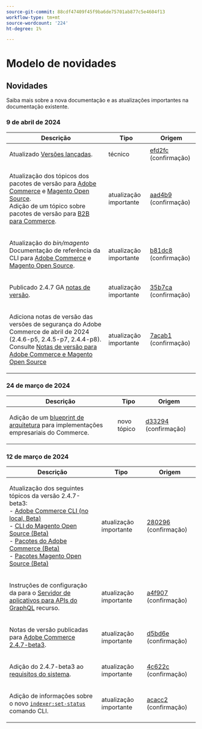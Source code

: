 ```yaml
---
source-git-commit: 88cdf47409f45f9ba6de75701ab877c5e4604f13
workflow-type: tm+mt
source-wordcount: '224'
ht-degree: 1%

---
```

# Modelo de novidades

## Novidades

Saiba mais sobre a nova documentação e as atualizações importantes na documentação existente.

### 9 de abril de 2024

<table style="table-layout:auto;">
  <thead>
    <tr>
      <th>Descrição</th>
      <th>Tipo</th>
      <th>Origem</th>
    </tr>
  </thead>
  <tbody>
    <tr>
      <td><p>Atualizado <a href="https://experienceleague.adobe.com/docs/commerce-operations/release/versions.html">Versões lançadas</a>.</p>
</td>
      <td>técnico</td>
      <td><a href="https://github.com/AdobeDocs/commerce-operations.en/commit/efd2fc4285a5cdc7ee20ead299ee16e54f9bcb83">efd2fc</a> (confirmação)</td>
    </tr>
    <tr>
      <td><p>Atualização dos tópicos dos pacotes de versão para <a href="https://experienceleague.adobe.com/en/docs/commerce-operations/release/packages/adobe-commerce">Adobe Commerce</a> e <a href="https://experienceleague.adobe.com/en/docs/commerce-operations/release/packages/magento-open-source">Magento Open Source</a>.<br /> Adição de um tópico sobre pacotes de versão para <a href="https://experienceleague.adobe.com/en/docs/commerce-operations/release/packages/adobe-commerce-b2b">B2B para Commerce</a>.</p>
</td>
      <td>atualização importante</td>
      <td><a href="https://github.com/AdobeDocs/commerce-operations.en/commit/aad4b904ba95142d1d848f934c9d3702cc37ec16">aad4b9</a> (confirmação)</td>
    </tr>
    <tr>
      <td><p>Atualização do <em>bin/magento</em> Documentação de referência da CLI para <a href="https://experienceleague.adobe.com/en/docs/commerce-operations/reference/commerce-on-premises">Adobe Commerce</a> e <a href="https://experienceleague.adobe.com/en/docs/commerce-operations/reference/magento-open-source">Magento Open Source</a>.</p>
</td>
      <td>atualização importante</td>
      <td><a href="https://github.com/AdobeDocs/commerce-operations.en/commit/b81dc87a261f128cdb572a30ff5538dae2087c49">b81dc8</a> (confirmação)</td>
    </tr>
    <tr>
      <td><p>Publicado 2.4.7 GA <a href="https://experienceleague.adobe.com/en/docs/commerce-operations/release/notes/adobe-commerce/2-4-7">notas de versão</a>.</p>
</td>
      <td>atualização importante</td>
      <td><a href="https://github.com/AdobeDocs/commerce-operations.en/commit/35b7caafbef5ced52ef6e4907e0634dfb2a61e4f">35b7ca</a> (confirmação)</td>
    </tr>
    <tr>
      <td><p>Adiciona notas de versão das versões de segurança do Adobe Commerce de abril de 2024 (2.4.6-p5, 2.4.5-p7, 2.4.4-p8). Consulte <a href="https://experienceleague.adobe.com/docs/commerce-operations/release/notes/overview.html">Notas de versão para Adobe Commerce e Magento Open Source</a></p>
</td>
      <td>atualização importante</td>
      <td><a href="https://github.com/AdobeDocs/commerce-operations.en/commit/7acab1d8d3f7b11cc1387b5558521f282ba0873f">7acab1</a> (confirmação)</td>
    </tr>
  </tbody>
</table><!-- date_group -->

### 24 de março de 2024

<table style="table-layout:auto;">
  <thead>
    <tr>
      <th>Descrição</th>
      <th>Tipo</th>
      <th>Origem</th>
    </tr>
  </thead>
  <tbody>
    <tr>
      <td><p>Adição de um <a href="https://experienceleague.adobe.com/docs/commerce-operations/implementation-playbook/architecture/enterprise-blueprint.html">blueprint de arquitetura</a> para implementações empresariais do Commerce.</p>
</td>
      <td>novo tópico</td>
      <td><a href="https://github.com/AdobeDocs/commerce-operations.en/commit/d33294d02b4431d4aa473aa5d0ab42e297cfed14">d33294</a> (confirmação)</td>
    </tr>
  </tbody>
</table>

### 12 de março de 2024

<table style="table-layout:auto;">
  <thead>
    <tr>
      <th>Descrição</th>
      <th>Tipo</th>
      <th>Origem</th>
    </tr>
  </thead>
  <tbody>
    <tr>
      <td><p>Atualização dos seguintes tópicos da versão 2.4.7-beta3:<br />- <a href="https://experienceleague.adobe.com/docs/commerce-operations/reference/commerce-on-premises-beta.html">Adobe Commerce CLI (no local, Beta)</a><br />- <a href="https://experienceleague.adobe.com/docs/commerce-operations/reference/magento-open-source-beta.html">CLI do Magento Open Source (Beta)</a><br />- <a href="https://experienceleague.adobe.com/docs/commerce-operations/release/packages/adobe-commerce-beta.html">Pacotes do Adobe Commerce (Beta)</a><br />- <a href="https://experienceleague.adobe.com/docs/commerce-operations/release/packages/magento-open-source-beta.html">Pacotes Magento Open Source (Beta)</a></p>
</td>
      <td>atualização importante</td>
      <td><a href="https://github.com/AdobeDocs/commerce-operations.en/commit/28029603b0a23eb161480363b5106142beda4180">280296</a> (confirmação)</td>
    </tr>
    <tr>
      <td><p>Instruções de configuração da para o <a href="https://experienceleague.adobe.com/docs/commerce-operations/performance-best-practices/performance-best-practices/application-server.html">Servidor de aplicativos para APIs do GraphQL</a> recurso.</p>
</td>
      <td>atualização importante</td>
      <td><a href="https://github.com/AdobeDocs/commerce-operations.en/commit/a4f907a793b4384cb7c162c032a153fafbbc6ff3">a4f907</a> (confirmação)</td>
    </tr>
    <tr>
      <td><p>Notas de versão publicadas para <a href="https://experienceleague.adobe.com/docs/commerce-operations/release/notes/adobe-commerce/2-4-7.html">Adobe Commerce 2.4.7-beta3</a>.</p>
</td>
      <td>atualização importante</td>
      <td><a href="https://github.com/AdobeDocs/commerce-operations.en/commit/d5bd6e1e9af78b24c687554261a50d4dce9483d6">d5bd6e</a> (confirmação)</td>
    </tr>
    <tr>
      <td><p>Adição do 2.4.7-beta3 ao <a href="https://experienceleague.adobe.com/docs/commerce-operations/installation-guide/system-requirements.html">requisitos do sistema</a>.</p>
</td>
      <td>atualização importante</td>
      <td><a href="https://github.com/AdobeDocs/commerce-operations.en/commit/4c622c47862c61fc9e6587ff95b3ac45142c2318">4c622c</a> (confirmação)</td>
    </tr>
    <tr>
      <td><p>Adição de informações sobre o novo <a href="https://experienceleague.adobe.com/docs/commerce-operations/configuration-guide/cli/manage-indexers.html"><code class="language-plaintext highlighter-rouge">indexer:set-status</code></a> comando CLI.</p>
</td>
      <td>atualização importante</td>
      <td><a href="https://github.com/AdobeDocs/commerce-operations.en/commit/acacc285f8b977b33bb27af76c971bc4015a2b45">acacc2</a> (confirmação)</td>
    </tr>
  </tbody>
</table><!-- date_group --><!-- month_group --><!-- year_group -->
